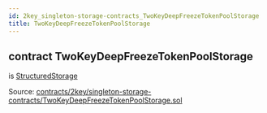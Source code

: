 ```yaml
---
id: 2key_singleton-storage-contracts_TwoKeyDeepFreezeTokenPoolStorage
title: TwoKeyDeepFreezeTokenPoolStorage
---
```


<div class="contract-doc"><div class="contract"><h2 class="contract-header"><span class="contract-kind">contract</span> TwoKeyDeepFreezeTokenPoolStorage</h2><p class="base-contracts"><span>is</span> <a href="2key_upgradability_StructuredStorage.html">StructuredStorage</a></p><div class="source">Source: <a href="https://github.com/2keynet/web3-alpha/blob/v0.0.3/contracts/2key/singleton-storage-contracts/TwoKeyDeepFreezeTokenPoolStorage.sol" target="_blank">contracts/2key/singleton-storage-contracts/TwoKeyDeepFreezeTokenPoolStorage.sol</a></div></div></div>
